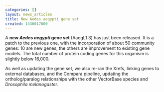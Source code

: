 ```yaml
---
categories: []
layout: news_articles
title: New Aedes aegypti gene set
created: 1336017600
---
```

<p>A <b>new <em>Aedes aegypti</em> gene set</b> (AaegL1.3) has just been released. It is a patch to the previous one, with the incorporation of about 50 community genes: 10 are new genes, the others are improvement to existing gene models. The total number of protein coding genes for this organism is slightly below 16,000. 

<p>As well as updating the gene set, we also re-ran the Xrefs, linking genes to external databases, and the Compara pipeline, updating the ortholog/paralog relationships with the other VectorBase species and <i>Drosophila melanogaster</i>.</p>
